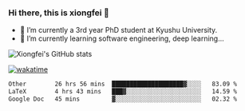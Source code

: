### Hi there, this is xiongfei 👋


- 🔭 I’m currently a 3rd year PhD student at Kyushu University.
- 🌱 I’m currently learning software engineering, deep learning...

<!--
**X1on9f31/X1on9f31** is a ✨ _special_ ✨ repository because its `README.md` (this file) appears on your GitHub profile.
Here are some ideas to get you started:
-->

![Xiongfei's GitHub stats](https://github-readme-stats.vercel.app/api?username=X1on9f31)


[![wakatime](https://wakatime.com/badge/user/9e8d5516-d162-43e7-9563-87295d455a71.svg)](https://wakatime.com/@9e8d5516-d162-43e7-9563-87295d455a71)

<!--START_SECTION:waka-->

```txt
Other        26 hrs 56 mins  ████████████████████▓░░░░   83.09 %
LaTeX        4 hrs 43 mins   ███▓░░░░░░░░░░░░░░░░░░░░░   14.59 %
Google Doc   45 mins         ▓░░░░░░░░░░░░░░░░░░░░░░░░   02.32 %
```

<!--END_SECTION:waka-->

